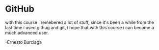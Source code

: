 
# GitHub

with this course i remebered a lot of stuff, since it's been a while from the last time i used githug and git, i hope that with this course i can became a much advanced user.

-Ernesto Burciaga